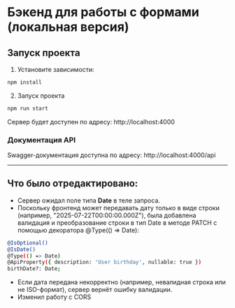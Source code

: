 # Бэкенд для работы с формами (локальная версия)

## Запуск проекта

1. Установите зависимости:

```bash
npm install
```

2. Запуск проекта

```bash
npm run start
```

Сервер будет доступен по адресу: http://localhost:4000

### Документация API

Swagger-документация доступна по адресу: http://localhost:4000/api

---

## Что было отредактировано:

- Сервер ожидал поле типа **Date** в теле запроса.
- Поскольку фронтенд может передавать дату только в виде строки (например, "2025-07-22T00:00:00.000Z"), была добавлена валидация и преобразование строки в тип Date в методе PATCH с помощью декоратора @Type(() => Date):

```bash
@IsOptional()
@IsDate()
@Type(() => Date)
@ApiProperty({ description: 'User birthday', nullable: true })
birthDate?: Date;
```

- Если дата передана некорректно (например, невалидная строка или не ISO-формат), сервер вернёт ошибку валидации.
- Изменил работу с CORS